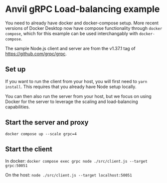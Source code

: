 # Anvil gRPC Load-balancing example

You need to already have docker and docker-compose setup. More recent versions of Docker Desktop now have compose functionality through `docker compose`, which for this example can be used interchangably with `docker-compose`.

The sample Node.js client and server are from the v1.37.1 tag of https://github.com/grpc/grpc.

## Set up
If you want to run the client from your host, you will first need to `yarn install`. This requires that you already have Node setup locally.

You can then also run the server from your host, but we focus on using Docker for the server to leverage the scaling and load-balancing capabilities.

## Start the server and proxy
`docker compose up --scale grpc=4`


## Start the client

In docker:
`docker compose exec grpc node ./src/client.js --target grpc:50051`

On the host:
`node ./src/client.js --target localhost:50051`